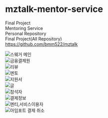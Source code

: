 # mztalk-mentor-service
Final Project
<br>
Mentoring Service
<br>
Personal Repository
<br>
Final Project(All Repository)
<br>
https://github.com/bmm522/mztalk

![스웨거 메인](https://user-images.githubusercontent.com/110237577/213118288-fa33c316-d473-4b16-919c-53f749bf14ce.jpg)
<br>
![금융결제원](https://user-images.githubusercontent.com/110237577/213118340-fb52afb2-e550-4bd4-b7ad-062630a96867.jpg)
<br>
![리뷰](https://user-images.githubusercontent.com/110237577/213118357-6837e4e6-ae7c-4214-83ce-48423e645e2d.jpg)
<br>
![멘토](https://user-images.githubusercontent.com/110237577/213118374-adb58d9b-6b71-4ea8-af0f-e4e24ff0c162.jpg)
<br>
![지원서](https://user-images.githubusercontent.com/110237577/213118399-68814a7f-0921-452e-80b5-7e50352d4d62.jpg)
<br>
![글](https://user-images.githubusercontent.com/110237577/213118464-46eddaa9-eb97-43d6-99a2-fefd56ca69da.jpg)
<br>
![참석자](https://user-images.githubusercontent.com/110237577/213118686-e2dc3a02-c11a-459e-9642-aa96efec4fc1.jpg)
<br>
![결제정보](https://user-images.githubusercontent.com/110237577/213118720-0b519c6b-cec9-4a8a-bb8f-cf48c6fb1a87.jpg)
<br>
![멘티,서비스이용자](https://user-images.githubusercontent.com/110237577/213118745-f5403c01-6d0a-45e5-bb67-627c346b4561.jpg)
<br>
![아임포트 결제 취소](https://user-images.githubusercontent.com/110237577/213118766-4090bfae-0a2a-4c59-803c-aeb76fdfaf61.jpg)
<br>
